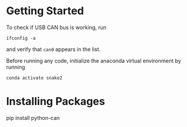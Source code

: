 # Getting Started
To check if USB CAN bus is working, run
```
ifconfig -a
```
and verify that `can0` appears in the list.

Before running any code, initialize the anaconda virtual environment by running
```
conda activate snake2
```
# Installing Packages 
pip install python-can